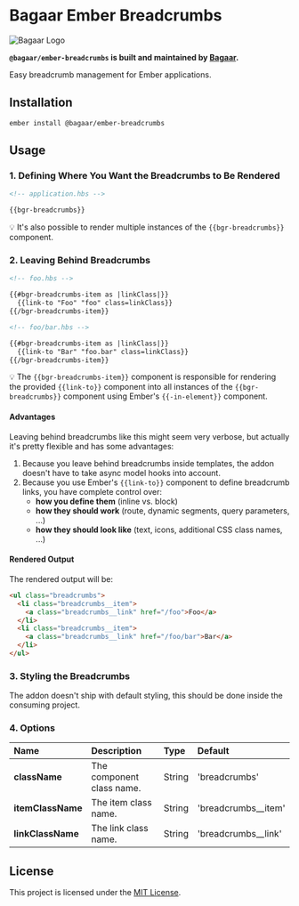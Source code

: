 # Bagaar Ember Breadcrumbs

![Bagaar Logo](https://bagaar.be/hubfs/logo-bagaar-black.svg)

**`@bagaar/ember-breadcrumbs` is built and maintained by [Bagaar](http://bagaar.be).**

Easy breadcrumb management for Ember applications.

## Installation

```shell
ember install @bagaar/ember-breadcrumbs
```

## Usage

### 1\. Defining Where You Want the Breadcrumbs to Be Rendered

```html
<!-- application.hbs -->

{{bgr-breadcrumbs}}
```

💡 It's also possible to render multiple instances of the `{{bgr-breadcrumbs}}` component.

### 2\. Leaving Behind Breadcrumbs

```html
<!-- foo.hbs -->

{{#bgr-breadcrumbs-item as |linkClass|}}
  {{link-to "Foo" "foo" class=linkClass}}
{{/bgr-breadcrumbs-item}}
```

```html
<!-- foo/bar.hbs -->

{{#bgr-breadcrumbs-item as |linkClass|}}
  {{link-to "Bar" "foo.bar" class=linkClass}}
{{/bgr-breadcrumbs-item}}
```

💡 The `{{bgr-breadcrumbs-item}}` component is responsible for rendering the provided `{{link-to}}` component into all instances of the `{{bgr-breadcrumbs}}` component using Ember's `{{-in-element}}` component.

#### Advantages

Leaving behind breadcrumbs like this might seem very verbose, but actually it's pretty flexible and has some advantages:

1. Because you leave behind breadcrumbs inside templates, the addon doesn't have to take async model hooks into account.
2. Because you use Ember's `{{link-to}}` component to define breadcrumb links, you have complete control over:
   - **how you define them** (inline vs. block)
   - **how they should work** (route, dynamic segments, query parameters, ...)
   - **how they should look like** (text, icons, additional CSS class names, ...)

#### Rendered Output

The rendered output will be:

```html
<ul class="breadcrumbs">
  <li class="breadcrumbs__item">
    <a class="breadcrumbs__link" href="/foo">Foo</a>
  </li>
  <li class="breadcrumbs__item">
    <a class="breadcrumbs__link" href="/foo/bar">Bar</a>
  </li>
</ul>
```

### 3\. Styling the Breadcrumbs

The addon doesn't ship with default styling, this should be done inside the consuming project.

### 4\. Options

Name              | Description               | Type   | Default
:---------------- | :------------------------ | :----- | :------------------
**className**     | The component class name. | String | 'breadcrumbs'
**itemClassName** | The item class name.      | String | 'breadcrumbs__item'
**linkClassName** | The link class name.      | String | 'breadcrumbs__link'

## License

This project is licensed under the [MIT License](./LICENSE.md).
